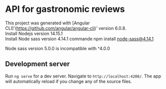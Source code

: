 # API for gastronomic reviews 

This project was generated with [Angular CLI]'(https://github.com/angular/angular-cli)' version 6.0.8.    
Install Nodejs version 14.15.1   
Install Node sass version 4.14.1 commande npm install node-sass@4.14.1  

Node sass version 5.0.0 is incompatible with ^4.0.0

## Development server

Run `ng serve` for a dev server. Navigate to `http://localhost:4200/`. The app will automatically reload if you change any of the source files.